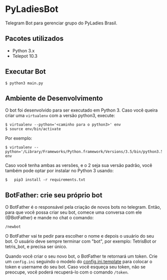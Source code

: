 # PyLadiesBot

Telegram Bot para gerenciar grupo do PyLadies Brasil.

## Pacotes utilizados

- Python 3.x
- Telepot 10.3

## Executar Bot

```
$ python3 main.py
```

## Ambiente de Desenvolvimento

O bot foi desenvolvido para ser executado em Python 3. Caso você queira criar uma `virtualenv` com a versão python3, execute:

```
$ virtualenv --python='<caminho para o python3>' env
$ source env/bin/activate
```

Por exemplo:

```
$ virtualenv --python='/Library/Frameworks/Python.framework/Versions/3.5/bin/python3.5' env
```

Caso você tenha ambas as versões, e o 2 seja sua versão padrão, você também pode optar por instalar no Python 3 usando:

```
$	pip3 install -r requirements.txt
```

## BotFather: crie seu próprio bot

O BotFather é o responsável pela criação de novos bots no telegram. Então, para que você possa criar seu bot, comece uma conversa com ele (@BotFather) e mande no chat o comando:

	/newbot

O BotFather vai te pedir para escolher o nome e depois o usuário do seu bot. O usuário deve sempre terminar com "bot", por exemplo: TetrisBot or tetris_bot, e precisa ser único.

Quando você criar o seu novo bot, o BotFather te retornará um token. Crie um `config.ini` seguindo o modelo do [config.ini.template](config.ini.template) para colocar o token e username do seu bot. Caso você esqueça seu token, não se preocupe, você poderá recuperá-lo com o comando `/token`.
